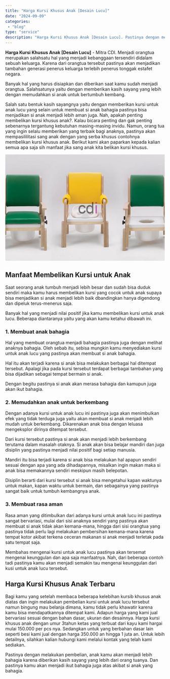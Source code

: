 ```yaml
---
title: "Harga Kursi Khusus Anak [Desain Lucu]"
date: "2024-09-09"
categories:
 - "blog"
type: "service"
description: "Harga Kursi Khusus Anak [Desain Lucu]. Pastinya dengan melakukan pembelian, anak kamu akan menjadi lebih bahagia karena diberikan kasih sayang yang lebih dar..."
---
```


**Harga Kursi Khusus Anak \[Desain Lucu\]** - Mitra CDI. Menjadi orangtua merupakan salahsatu hal yang menjadi kebanggaan tersendiri didalam sebuah keluarga. Karena dari orangtua tersebut pastinya akan menjadikan tambahan generasi penerus keluarga terlebih penerus tonggak estafet negara.

Banyak hal yang harus disiapkan dan diberikan saat kamu sudah menjadi orangtua. Salahsatunya yaitu dengan memberikan kasih sayang yang lebih dengan memudahkan si anak untuk bertumbuh kembang.

Salah satu bentuk kasih sayangnya yaitu dengan memberikan kursi untuk anak lucu yang selain untuk membuat si anak bahagia pastinya bisa menjadikan si anak menjadi lebih aman juga. Nah, apakah penting membelikan kursi khusus anak?. Kalau bicara penting dan gak penting sebenarnya tergantung kebutuhan masing-masing invidu. Namun, orang tua yang ingin selalu memberikan yang terbaik bagi anaknya, pastinya akan mempasililitasi sang anak dengan yang serba khusus contohnya membelikan kursi khusus anak. Berikut kami akan paparkan kepada kalian semua apa saja sih manfaat jika sang anak kita belikan kursi khusus.

![Harga Kursi Khusus Anak](/images/blog/kursi-anak-001.jpg)

## Manfaat Membelikan Kursi untuk Anak

Saat seorang anak tumbuh menjadi lebih besar dan sudah bisa duduk sendiri maka kamu harus membelikan kursi yang cocok untuk anak supaya bisa menjadikan si anak menjadi lebih baik dbandingkan hanya digendong dan dipeluk terus-menerus saja.

Banyak hal yang menjadi nilai positif jika kamu membelikan kursi untuk anak lucu. Beberapa diantaranya yaitu yang akan kamu ketahui dibawah ini.

### 1\. Membuat anak bahagia

Hal yang membuat orangtua menjadi bahagia pastinya juga dengan melihat anaknya bahagia. Oleh sebab itu, sebisa mungkin kamu menyediakan kursi untuk anak lucu yang pastinya akan membuat si anak bahagia.

Hal itu akan terjadi karena si anak bisa melakukan berbagai hal ditempat tersebut. Apalagi jika pada kursi tersebut terdapat berbagai tambahan yang bisa dijadikan sebagai tempat bermain si anak.

Dengan begitu pastinya si anak akan merasa bahagia dan kamupun juga akan ikut bahagia.

### 2\. Memudahkan anak untuk berkembang

Dengan adanya kursi untuk anak lucu ini pastinya juga akan menimbulkan efek yang tidak terduga juga yaitu akan membuat si anak menjadi lebih mudah untuk berkembang. Dikarenakan anak bisa dengan leluasa mengeksplor dirinya ditempat tersebut.

Dari kursi tersebut pastinya si anak akan menjadi lebih berkembang terutama dalam masalah otaknya. Si anak akan bisa belajar mandiri dan juga disiplin yang pastinya menjadi nilai positif bagi setiap manusia.

Mandiri itu bisa terjadi karena si anak bisa melakukan hal apapun sendiri sesuai dengan apa yang ada dihadapannya, misalkan ingin makan maka si anak bisa memakannya sendiri meskipun masih belepotan.

Disiplin berarti dari kursi tersebut si anak bisa mengetahui kapan waktunya untuk makan, kapan waktu untuk bermain, dan sebagainya yang pastinya sangat baik untuk tumbuh kembangnya anak.

### 3\. Membuat rasa aman

Rasa aman yang ditimbulkan dari adanya kursi untuk anak lucu ini pastinya sangat bervariasi, mulai dari sisi anaknya sendiri yang pastinya akan membuat si anak tidak akan kemana-mana, hingga dari sisi orangtua yang pastinya tidak perlu lagi melakukan pembersihan kemana-mana karena tempat kotor akibat terkena ceceran makanan si anak menjadi terletak pada satu tempat saja.

Membahas mengenai kursi untuk anak lucu pastinya akan tersemat mengenai keunggulan dan apa saja manfaatnya. Nah, dari beberapa contoh tadi pastinya kamu akan menjadi semakin tau mengenai keunggulan dari kusi untuk anak lucu tersebut.

## Harga Kursi Khusus Anak Terbaru

Bagi kamu yang setelah membaca beberapa kelebihan kursib khusus anak diatas dan ingin melakukan pembelian kursi untuk anak lucu tersebut namun bingung mau belanja dimana, kamu tidak perlu khawatir karena kamu bisa mendapatkannya ditempat kami. Adapun harga yang kami jual bervariasi sesuai dengan bahan dasar, ukuran dan desainnya. Harga kursi khusus anak dengan umur 3tahun ketas yang terbuat dari kayu kami hargai mulai 150.000 per pcs nya. Sedangkan untuk yang berbahan dasar lain seperti besi kami jual dengan harga 350.000 an hingga 1 juta an. Untuk lebih detailnya, silahkan kalian hubungi kami melalui kontak yang telah kami sediakan.

Pastinya dengan melakukan pembelian, anak kamu akan menjadi lebih bahagia karena diberikan kasih sayang yang lebih dari orang tuanya. Dan pastinya kamu akan menjadi ikut bahagia juga atas akibat si anak yang bahagia.

